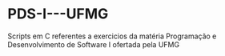 # PDS-I---UFMG
Scripts em C referentes a exercicios da matéria Programação e Desenvolvimento de Software I ofertada pela UFMG
